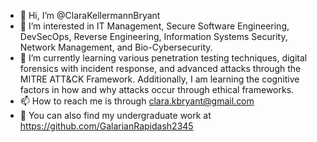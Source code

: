 - 💼 Hi, I’m @ClaraKellermannBryant
- 👀 I’m interested in IT Management, Secure Software Engineering, DevSecOps, Reverse Engineering, Information Systems Security, Network Management, and Bio-Cybersecurity.
- 🌱 I’m currently learning various penetration testing techniques, digital forensics with incident response, and advanced attacks through the MITRE ATT&CK Framework. Additionally, I am learning the cognitive factors in how and why attacks occur through ethical frameworks.
- 📫 How to reach me is through clara.kbryant@gmail.com
- 🦄 You can also find my undergraduate work at https://github.com/GalarianRapidash2345

<!---
Please feel free to view my projects and bookmark my e-portfolio.
--->
